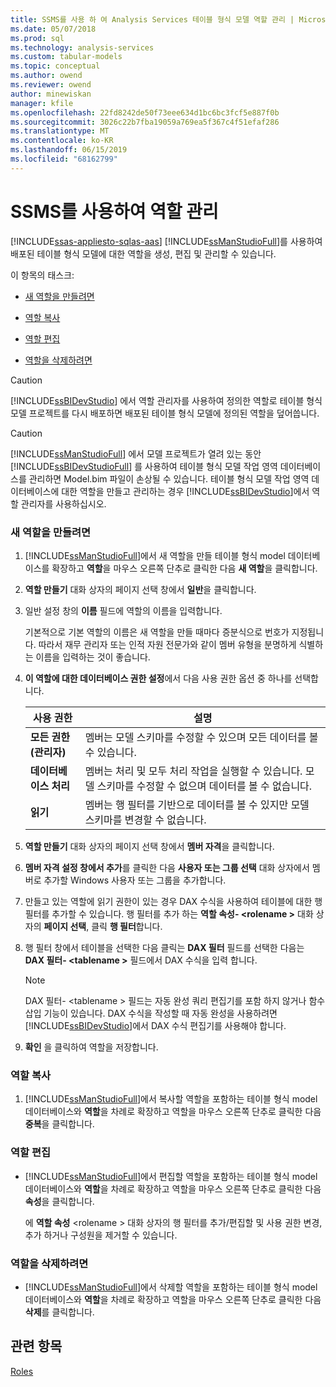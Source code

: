 ```yaml
---
title: SSMS를 사용 하 여 Analysis Services 테이블 형식 모델 역할 관리 | Microsoft Docs
ms.date: 05/07/2018
ms.prod: sql
ms.technology: analysis-services
ms.custom: tabular-models
ms.topic: conceptual
ms.author: owend
ms.reviewer: owend
author: minewiskan
manager: kfile
ms.openlocfilehash: 22fd8242de50f73eee634d1bc6bc3fcf5e887f0b
ms.sourcegitcommit: 3026c22b7fba19059a769ea5f367c4f51efaf286
ms.translationtype: MT
ms.contentlocale: ko-KR
ms.lasthandoff: 06/15/2019
ms.locfileid: "68162799"
---
```

# <a name="manage-roles-by-using-ssms"></a>SSMS를 사용하여 역할 관리 
[!INCLUDE[ssas-appliesto-sqlas-aas](../../includes/ssas-appliesto-sqlas-aas.md)]
  [!INCLUDE[ssManStudioFull](../../includes/ssmanstudiofull-md.md)]를 사용하여 배포된 테이블 형식 모델에 대한 역할을 생성, 편집 및 관리할 수 있습니다.  
  
 이 항목의 태스크:  
  
-   [새 역할을 만들려면](#bkmk_new_role)  
  
-   [역할 복사](#bkmk_copy_role)  
  
-   [역할 편집](#bkmk_edit_role)  
  
-   [역할을 삭제하려면](#bkmk_deletet_role)  
  
> [!CAUTION]  
>  [!INCLUDE[ssBIDevStudio](../../includes/ssbidevstudio-md.md)] 에서 역할 관리자를 사용하여 정의한 역할로 테이블 형식 모델 프로젝트를 다시 배포하면 배포된 테이블 형식 모델에 정의된 역할을 덮어씁니다.  
  
> [!CAUTION]  
>  [!INCLUDE[ssManStudioFull](../../includes/ssmanstudiofull-md.md)] 에서 모델 프로젝트가 열려 있는 동안 [!INCLUDE[ssBIDevStudioFull](../../includes/ssbidevstudiofull-md.md)] 를 사용하여 테이블 형식 모델 작업 영역 데이터베이스를 관리하면 Model.bim 파일이 손상될 수 있습니다. 테이블 형식 모델 작업 영역 데이터베이스에 대한 역할을 만들고 관리하는 경우 [!INCLUDE[ssBIDevStudio](../../includes/ssbidevstudio-md.md)]에서 역할 관리자를 사용하십시오.  
  
###  <a name="bkmk_new_role"></a> 새 역할을 만들려면  
  
1.  [!INCLUDE[ssManStudioFull](../../includes/ssmanstudiofull-md.md)]에서 새 역할을 만들 테이블 형식 model 데이터베이스를 확장하고 **역할**을 마우스 오른쪽 단추로 클릭한 다음 **새 역할**을 클릭합니다.  
  
2.  **역할 만들기** 대화 상자의 페이지 선택 창에서 **일반**을 클릭합니다.  
  
3.  일반 설정 창의 **이름** 필드에 역할의 이름을 입력합니다.  
  
     기본적으로 기본 역할의 이름은 새 역할을 만들 때마다 증분식으로 번호가 지정됩니다. 따라서 재무 관리자 또는 인적 자원 전문가와 같이 멤버 유형을 분명하게 식별하는 이름을 입력하는 것이 좋습니다.  
  
4.  **이 역할에 대한 데이터베이스 권한 설정**에서 다음 사용 권한 옵션 중 하나를 선택합니다.  
  
    |사용 권한|설명|  
    |----------------|-----------------|  
    |**모든 권한(관리자)**|멤버는 모델 스키마를 수정할 수 있으며 모든 데이터를 볼 수 있습니다.|  
    |**데이터베이스 처리**|멤버는 처리 및 모두 처리 작업을 실행할 수 있습니다. 모델 스키마를 수정할 수 없으며 데이터를 볼 수 없습니다.|  
    |**읽기**|멤버는 행 필터를 기반으로 데이터를 볼 수 있지만 모델 스키마를 변경할 수 없습니다.|  
  
5.  **역할 만들기** 대화 상자의 페이지 선택 창에서 **멤버 자격**을 클릭합니다.  
  
6.  **멤버 자격 설정 창에서 추가**를 클릭한 다음 **사용자 또는 그룹 선택** 대화 상자에서 멤버로 추가할 Windows 사용자 또는 그룹을 추가합니다.  
  
7.  만들고 있는 역할에 읽기 권한이 있는 경우 DAX 수식을 사용하여 테이블에 대한 행 필터를 추가할 수 있습니다. 행 필터를 추가 하는 **역할 속성- \<rolename >** 대화 상자의 **페이지 선택**, 클릭 **행 필터**합니다.  
  
8.  행 필터 창에서 테이블을 선택한 다음 클릭는 **DAX 필터** 필드를 선택한 다음는 **DAX 필터- \<tablename >** 필드에서 DAX 수식을 입력 합니다.  
  
    > [!NOTE]  
    >  DAX 필터- \<tablename > 필드는 자동 완성 쿼리 편집기를 포함 하지 않거나 함수 삽입 기능이 있습니다. DAX 수식을 작성할 때 자동 완성을 사용하려면 [!INCLUDE[ssBIDevStudio](../../includes/ssbidevstudio-md.md)]에서 DAX 수식 편집기를 사용해야 합니다.  
  
9. **확인** 을 클릭하여 역할을 저장합니다.  
  
###  <a name="bkmk_copy_role"></a> 역할 복사  
  
1.  [!INCLUDE[ssManStudioFull](../../includes/ssmanstudiofull-md.md)]에서 복사할 역할을 포함하는 테이블 형식 model 데이터베이스와 **역할**을 차례로 확장하고 역할을 마우스 오른쪽 단추로 클릭한 다음 **중복**을 클릭합니다.  
  
###  <a name="bkmk_edit_role"></a> 역할 편집  
  
-   [!INCLUDE[ssManStudioFull](../../includes/ssmanstudiofull-md.md)]에서 편집할 역할을 포함하는 테이블 형식 model 데이터베이스와 **역할**을 차례로 확장하고 역할을 마우스 오른쪽 단추로 클릭한 다음 **속성**을 클릭합니다.  
  
     에 **역할 속성** \<rolename > 대화 상자의 행 필터를 추가/편집할 및 사용 권한 변경, 추가 하거나 구성원을 제거할 수 있습니다.  
  
###  <a name="bkmk_deletet_role"></a> 역할을 삭제하려면  
  
-   [!INCLUDE[ssManStudioFull](../../includes/ssmanstudiofull-md.md)]에서 삭제할 역할을 포함하는 테이블 형식 model 데이터베이스와 **역할**을 차례로 확장하고 역할을 마우스 오른쪽 단추로 클릭한 다음 **삭제**를 클릭합니다.  
  
## <a name="see-also"></a>관련 항목  
 [Roles](../../analysis-services/tabular-models/roles-ssas-tabular.md)  
  
  
